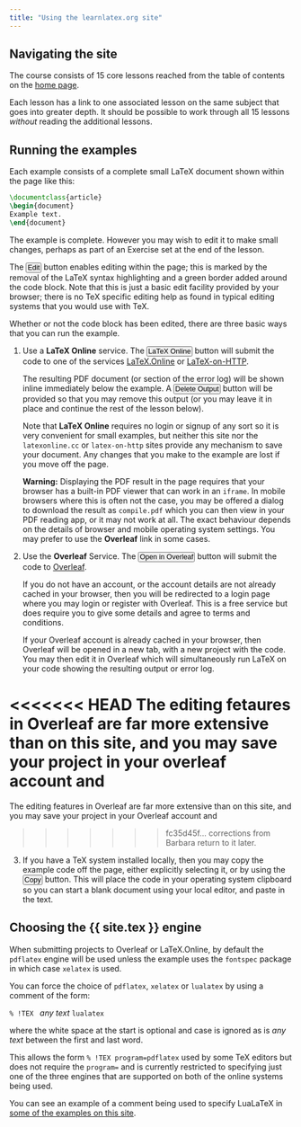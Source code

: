 ```yaml
---
title: "Using the learnlatex.org site"
---
```


## Navigating the site

The course consists of 15 core lessons reached from the table of contents on the [home page](/).

Each lesson has a link to one associated lesson on the same subject
that goes into greater depth. It should be possible to work through
all 15 lessons _without_  reading the additional lessons.

## Running the examples

Each example consists of a complete small LaTeX document shown within
the page like this:

```latex
\documentclass{article}
\begin{document}
Example text.
\end{document}
```

The example is complete. However you may wish to edit it to make small
changes, perhaps as part of an Exercise set at the end of the lesson.

The <button style="padding:0 1px;font-size:90%">Edit</button> button enables editing within the page; this is
marked by the removal of the LaTeX syntax highlighting and a green
border added around the code block. Note that this is just a basic edit facility provided by your browser;
there is no TeX specific editing help as found in typical editing systems that you would use with TeX.

Whether or not the code block has been edited, there are three basic ways that you can run the example.

1. Use a  **LaTeX Online** service. The <button style="padding:0 1px;font-size:90%">LaTeX Online</button> button
   will submit the code to one of the services
   [LaTeX.Online](https://latexonline.cc/) or
   [LaTeX-on-HTTP](https://github.com/YtoTech/latex-on-http).

   The resulting PDF document (or section of the error log) will be
   shown inline immediately below the example. A <button style="padding:0 1px;font-size:90%">Delete
   Output</button> button will be provided so that you may remove this output
   (or you may leave it in place and continue the rest of the lesson
   below).

   Note that  **LaTeX Online** requires no login or signup of any sort
   so it is very convenient for small examples, but neither this site
   nor the `latexonline.cc` or `latex-on-http` sites provide any mechanism to save your
   document. Any changes that you make to the example are lost if you
   move off the page.

   **Warning:** Displaying the PDF result in the page requires that your
     browser has a built-in PDF viewer that can work in an `iframe`.
     In mobile browsers where this is often not the case, you may be offered a
     dialog to download the result as `compile.pdf` which you can then
     view in your PDF reading app, or it may not work at all.
     The exact behaviour depends on the details of browser and mobile operating system
     settings.  You may prefer to use the **Overleaf** link in some cases.


2. Use the **Overleaf** Service. The <button style="padding:0 1px;font-size:90%">Open in Overleaf</button>
   button will submit the code to [Overleaf](https://www.overleaf.com/about).

   If you do not have an account, or the account details are not
   already cached in your browser, then you will be redirected to a
   login page where you may login or register with Overleaf. This is a
   free service but does require you to give some details and agree to
   terms and conditions.

   If your Overleaf account is already cached in your browser, then
   Overleaf will be opened in a new tab, with a new
   project with the code. You may then edit it in
   Overleaf which will simultaneously run LaTeX on your code showing
   the resulting output or error log.

<<<<<<< HEAD
   The editing fetaures in Overleaf are far more extensive than on this
   site, and you may save your project in your overleaf account and
=======
   The editing features in Overleaf are far more extensive than on this
   site, and you may save your project in your Overleaf account and
>>>>>>> fc35d45f... corrections from Barbara
   return to it later.

3. If you have a TeX system installed locally, then you may copy the
   example code off the page, either explicitly selecting it, or by
   using the <button style="padding:0 1px;font-size:90%">Copy</button>
   button.  This will place the code in your operating system
   clipboard so you can start a blank document using your local
   editor, and paste in the text.


## Choosing the {{ site.tex }} engine

When submitting projects to Overleaf or LaTeX.Online, by default the
`pdflatex` engine will be used unless the example uses the `fontspec`
package in which case `xelatex` is used.

You can force the choice of `pdflatex`, `xelatex` or `lualatex` by using a comment of the form:

`% !TEX ` _any text_ `lualatex`

where the white space at the start is optional and case is ignored as
is _any text_ between the first and last word.

This allows the form `% !TEX program=pdflatex` used by some TeX editors
but does not require the `program=` and is currently restricted to
specifying just one of the three engines that are supported on both of
the online systems being used.

You can see an example of a comment being used to specify LuaLaTeX in
[some of the examples on this site](more-14).
